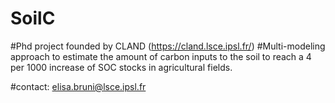 # SoilC
#Phd project founded by CLAND (https://cland.lsce.ipsl.fr/)
#Multi-modeling approach to estimate the amount of carbon inputs to the soil to reach a 4 per 1000 increase of SOC stocks in agricultural fields.

#contact: elisa.bruni@lsce.ipsl.fr
